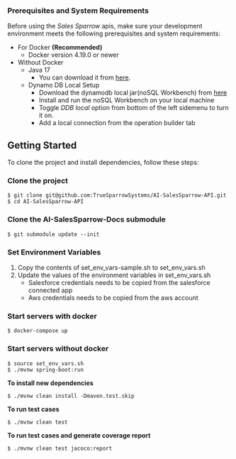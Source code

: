 ### Prerequisites and System Requirements

Before using the *Sales Sparrow* apis, make sure your development environment meets the following prerequisites and system requirements:
* For Docker **(Recommended)**
    - Docker version 4.19.0 or newer
* Without Docker
    - Java 17 
        - You can download it from [here](https://www.oracle.com/java/technologies/javase/jdk17-archive-downloads.html).
    - Dynamo DB Local Setup
        - Download the dynamodb local jar(noSQL Workbench) from [here](https://docs.aws.amazon.com/amazondynamodb/latest/developerguide/workbench.settingup.html)
        - Install and run the noSQL Workbench on your local machine
        - Toggle *DDB local* option from bottom of the left sidemenu to turn it on.
        - Add a  local connection from the operation builder tab

## Getting Started
To clone the project and install dependencies, follow these steps:

### Clone the project

```
$ git clone git@github.com:TrueSparrowSystems/AI-SalesSparrow-API.git
$ cd AI-SalesSparrow-API
```

### Clone the AI-SalesSparrow-Docs submodule ###
```
$ git submodule update --init
```

### Set Environment Variables
1. Copy the contents of set_env_vars-sample.sh to set_env_vars.sh
2. Update the values of the environment variables in set_env_vars.sh
     - Salesforce credentials needs to be copied from the salesforce connected app
     - Aws credentials needs to be copied from the aws account

### Start servers with docker
```
$ docker-compose up
```

### Start servers without docker   
```
$ source set_env_vars.sh 
$ ./mvnw spring-boot:run    
 ```
 
 **To install new dependencies**
 ```
 $ ./mvnw clean install -Dmaven.test.skip
 ```

 **To run test cases**
 ```
 $ ./mvnw clean test
 ```

 **To run test cases and generate coverage report**
 ```
 $ ./mvnw clean test jacoco:report
 ```